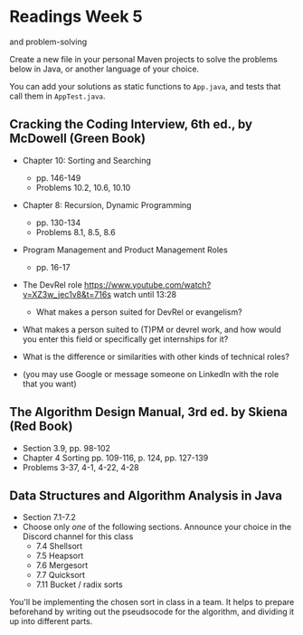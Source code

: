 # Readings Week 5
and problem-solving

Create a new file in your personal Maven projects to solve the problems below in Java,
or another language of your choice.

You can add your solutions as static functions to `App.java`, and tests that call them
in `AppTest.java`.

## Cracking the Coding Interview, 6th ed., by McDowell (Green Book)

* Chapter 10: Sorting and Searching
  * pp. 146-149
  * Problems 10.2, 10.6, 10.10
* Chapter 8: Recursion, Dynamic Programming
  * pp. 130-134
  * Problems 8.1, 8.5, 8.6

* Program Management and Product Management Roles
  * pp. 16-17
* The DevRel role https://www.youtube.com/watch?v=XZ3w_jec1v8&t=716s watch until 13:28
  * What makes a person suited for DevRel or evangelism?

* What makes a person suited to (T)PM or devrel work, and how would you enter this field or specifically get internships for it?
* What is the difference or similarities with other kinds of technical roles?
* (you may use Google or message someone on LinkedIn with the role that you want)
  
## The Algorithm Design Manual, 3rd ed. by Skiena (Red Book)

* Section 3.9, pp. 98-102
* Chapter 4 Sorting pp. 109-116, p. 124, pp. 127-139
* Problems 3-37, 4-1, 4-22, 4-28

## Data Structures and Algorithm Analysis in Java

* Section 7.1-7.2
* Choose only *one* of the following sections. Announce your choice in the Discord channel for this class
  * 7.4 Shellsort
  * 7.5 Heapsort
  * 7.6 Mergesort
  * 7.7 Quicksort
  * 7.11 Bucket / radix sorts

You'll be implementing the chosen sort in class in a team. It helps to prepare beforehand
by writing out the pseudsocode for the algorithm, and dividing it up into different parts.
